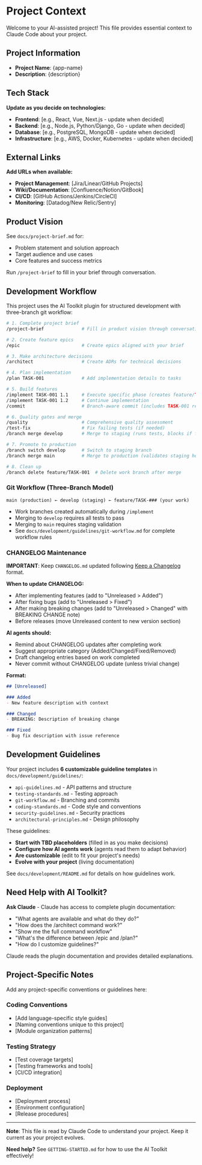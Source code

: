 # Project Context

Welcome to your AI-assisted project! This file provides essential context to Claude Code about your project.

## Project Information

- **Project Name**: {app-name}
- **Description**: {description}

## Tech Stack

**Update as you decide on technologies:**

- **Frontend**: [e.g., React, Vue, Next.js - update when decided]
- **Backend**: [e.g., Node.js, Python/Django, Go - update when decided]
- **Database**: [e.g., PostgreSQL, MongoDB - update when decided]
- **Infrastructure**: [e.g., AWS, Docker, Kubernetes - update when decided]

## External Links

**Add URLs when available:**

- **Project Management**: [Jira/Linear/GitHub Projects]
- **Wiki/Documentation**: [Confluence/Notion/GitBook]
- **CI/CD**: [GitHub Actions/Jenkins/CircleCI]
- **Monitoring**: [Datadog/New Relic/Sentry]

## Product Vision

See `docs/project-brief.md` for:
- Problem statement and solution approach
- Target audience and use cases
- Core features and success metrics

Run `/project-brief` to fill in your brief through conversation.

## Development Workflow

This project uses the AI Toolkit plugin for structured development with three-branch git workflow:

```bash
# 1. Complete project brief
/project-brief              # Fill in product vision through conversation

# 2. Create feature epics
/epic                       # Create epics aligned with your brief

# 3. Make architecture decisions
/architect                  # Create ADRs for technical decisions

# 4. Plan implementation
/plan TASK-001              # Add implementation details to tasks

# 5. Build features
/implement TASK-001 1.1     # Execute specific phase (creates feature/TASK-001 branch)
/implement TASK-001 1.2     # Continue implementation
/commit                     # Branch-aware commit (includes TASK-001 reference)

# 6. Quality gates and merge
/quality                    # Comprehensive quality assessment
/test-fix                   # Fix failing tests (if needed)
/branch merge develop       # Merge to staging (runs tests, blocks if fail)

# 7. Promote to production
/branch switch develop      # Switch to staging branch
/branch merge main          # Merge to production (validates staging health)

# 8. Clean up
/branch delete feature/TASK-001  # Delete work branch after merge
```

### Git Workflow (Three-Branch Model)

```
main (production) ← develop (staging) ← feature/TASK-### (your work)
```

- Work branches created automatically during `/implement`
- Merging to `develop` requires all tests to pass
- Merging to `main` requires staging validation
- See `docs/development/guidelines/git-workflow.md` for complete workflow rules

### CHANGELOG Maintenance

**IMPORTANT**: Keep `CHANGELOG.md` updated following [Keep a Changelog](https://keepachangelog.com/en/1.0.0/) format.

**When to update CHANGELOG:**
- After implementing features (add to "Unreleased > Added")
- After fixing bugs (add to "Unreleased > Fixed")
- After making breaking changes (add to "Unreleased > Changed" with BREAKING CHANGE note)
- Before releases (move Unreleased content to new version section)

**AI agents should:**
- Remind about CHANGELOG updates after completing work
- Suggest appropriate category (Added/Changed/Fixed/Removed)
- Draft changelog entries based on work completed
- Never commit without CHANGELOG update (unless trivial change)

**Format:**
```markdown
## [Unreleased]

### Added
- New feature description with context

### Changed
- BREAKING: Description of breaking change

### Fixed
- Bug fix description with issue reference
```

## Development Guidelines

Your project includes **6 customizable guideline templates** in `docs/development/guidelines/`:

- `api-guidelines.md` - API patterns and structure
- `testing-standards.md` - Testing approach
- `git-workflow.md` - Branching and commits
- `coding-standards.md` - Code style and conventions
- `security-guidelines.md` - Security practices
- `architectural-principles.md` - Design philosophy

These guidelines:
- **Start with TBD placeholders** (filled in as you make decisions)
- **Configure how AI agents work** (agents read them to adapt behavior)
- **Are customizable** (edit to fit your project's needs)
- **Evolve with your project** (living documentation)

See `docs/development/README.md` for details on how guidelines work.

## Need Help with AI Toolkit?

**Ask Claude** - Claude has access to complete plugin documentation:

- "What agents are available and what do they do?"
- "How does the /architect command work?"
- "Show me the full command workflow"
- "What's the difference between /epic and /plan?"
- "How do I customize guidelines?"

Claude reads the plugin documentation and provides detailed explanations.

## Project-Specific Notes

Add any project-specific conventions or guidelines here:

### Coding Conventions
- [Add language-specific style guides]
- [Naming conventions unique to this project]
- [Module organization patterns]

### Testing Strategy
- [Test coverage targets]
- [Testing frameworks and tools]
- [CI/CD integration]

### Deployment
- [Deployment process]
- [Environment configuration]
- [Release procedures]

---

**Note**: This file is read by Claude Code to understand your project. Keep it current as your project evolves.

**Need help?** See `GETTING-STARTED.md` for how to use the AI Toolkit effectively!
